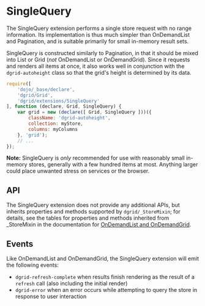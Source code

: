 # SingleQuery

The SingleQuery extension performs a single store request with no range information.  Its implementation is thus
much simpler than OnDemandList and Pagination, and is suitable primarily for small in-memory result sets.

SingleQuery is constructed similarly to Pagination, in that it should be mixed into List or Grid
(*not* OnDemandList or OnDemandGrid).  Since it requests and renders all items at once, it also works well
in conjunction with the `dgrid-autoheight` class so that the grid's height is determined by its data.

```js
require([
    'dojo/_base/declare',
    'dgrid/Grid',
    'dgrid/extensions/SingleQuery'
], function (declare, Grid, SingleQuery) {
    var grid = new (declare([ Grid, SingleQuery ]))({
        className: 'dgrid-autoheight',
        collection: myStore,
        columns: myColumns
    }, 'grid');
    // ...
});
```

**Note:** SingleQuery is *only* recommended for use with reasonably small in-memory stores,
generally with a few hundred items at most.  Anything larger could place unwanted stress on services or the browser.

## API

The SingleQuery extension does not provide any additional APIs, but inherits properties and methods
supported by `dgrid/_StoreMixin`; for details, see the tables for properties and
methods inherited from \_StoreMixin in the documentation for
[OnDemandList and OnDemandGrid](../core-components/OnDemandList-and-OnDemandGrid.md#apis).

## Events

Like OnDemandList and OnDemandGrid, the SingleQuery extension will emit the following events:

* `dgrid-refresh-complete` when results finish rendering as the result of a
  `refresh` call (also including the initial render)
* `dgrid-error` when an error occurs while attempting to query the store in
  response to user interaction
